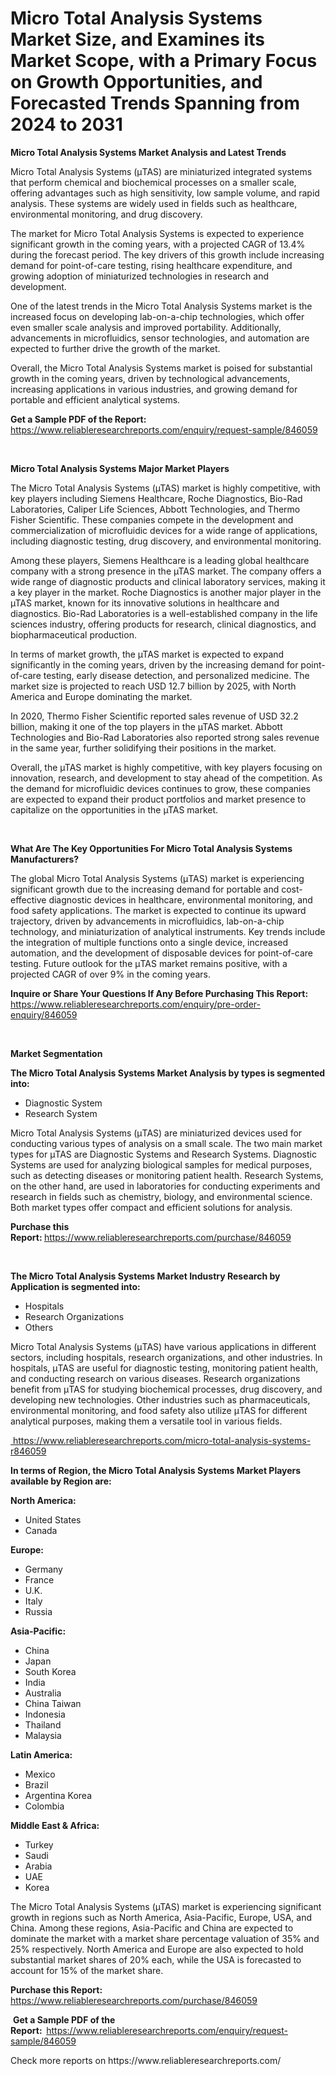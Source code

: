 <p><h1>Micro Total Analysis Systems Market Size, and Examines its Market Scope, with a Primary Focus on Growth Opportunities, and Forecasted Trends Spanning from 2024 to 2031</h1></p><p><strong>Micro Total Analysis Systems Market Analysis and Latest Trends</strong></p>
<p><p>Micro Total Analysis Systems (μTAS) are miniaturized integrated systems that perform chemical and biochemical processes on a smaller scale, offering advantages such as high sensitivity, low sample volume, and rapid analysis. These systems are widely used in fields such as healthcare, environmental monitoring, and drug discovery.</p><p>The market for Micro Total Analysis Systems is expected to experience significant growth in the coming years, with a projected CAGR of 13.4% during the forecast period. The key drivers of this growth include increasing demand for point-of-care testing, rising healthcare expenditure, and growing adoption of miniaturized technologies in research and development.</p><p>One of the latest trends in the Micro Total Analysis Systems market is the increased focus on developing lab-on-a-chip technologies, which offer even smaller scale analysis and improved portability. Additionally, advancements in microfluidics, sensor technologies, and automation are expected to further drive the growth of the market.</p><p>Overall, the Micro Total Analysis Systems market is poised for substantial growth in the coming years, driven by technological advancements, increasing applications in various industries, and growing demand for portable and efficient analytical systems.</p></p>
<p><strong>Get a Sample PDF of the Report:&nbsp;</strong> <a href="https://www.reliableresearchreports.com/enquiry/request-sample/846059">https://www.reliableresearchreports.com/enquiry/request-sample/846059</a></p>
<p>&nbsp;</p>
<p><strong>Micro Total Analysis Systems Major Market Players</strong></p>
<p><p>The Micro Total Analysis Systems (µTAS) market is highly competitive, with key players including Siemens Healthcare, Roche Diagnostics, Bio-Rad Laboratories, Caliper Life Sciences, Abbott Technologies, and Thermo Fisher Scientific. These companies compete in the development and commercialization of microfluidic devices for a wide range of applications, including diagnostic testing, drug discovery, and environmental monitoring.</p><p>Among these players, Siemens Healthcare is a leading global healthcare company with a strong presence in the µTAS market. The company offers a wide range of diagnostic products and clinical laboratory services, making it a key player in the market. Roche Diagnostics is another major player in the µTAS market, known for its innovative solutions in healthcare and diagnostics. Bio-Rad Laboratories is a well-established company in the life sciences industry, offering products for research, clinical diagnostics, and biopharmaceutical production.</p><p>In terms of market growth, the µTAS market is expected to expand significantly in the coming years, driven by the increasing demand for point-of-care testing, early disease detection, and personalized medicine. The market size is projected to reach USD 12.7 billion by 2025, with North America and Europe dominating the market.</p><p>In 2020, Thermo Fisher Scientific reported sales revenue of USD 32.2 billion, making it one of the top players in the µTAS market. Abbott Technologies and Bio-Rad Laboratories also reported strong sales revenue in the same year, further solidifying their positions in the market.</p><p>Overall, the µTAS market is highly competitive, with key players focusing on innovation, research, and development to stay ahead of the competition. As the demand for microfluidic devices continues to grow, these companies are expected to expand their product portfolios and market presence to capitalize on the opportunities in the µTAS market.</p></p>
<p>&nbsp;</p>
<p><strong>What Are The Key Opportunities For Micro Total Analysis Systems Manufacturers?</strong></p>
<p><p>The global Micro Total Analysis Systems (μTAS) market is experiencing significant growth due to the increasing demand for portable and cost-effective diagnostic devices in healthcare, environmental monitoring, and food safety applications. The market is expected to continue its upward trajectory, driven by advancements in microfluidics, lab-on-a-chip technology, and miniaturization of analytical instruments. Key trends include the integration of multiple functions onto a single device, increased automation, and the development of disposable devices for point-of-care testing. Future outlook for the μTAS market remains positive, with a projected CAGR of over 9% in the coming years.</p></p>
<p><strong>Inquire or Share Your Questions If Any Before Purchasing This Report:</strong> <a href="https://www.reliableresearchreports.com/enquiry/pre-order-enquiry/846059">https://www.reliableresearchreports.com/enquiry/pre-order-enquiry/846059</a></p>
<p>&nbsp;</p>
<p><strong>Market Segmentation</strong></p>
<p><strong>The Micro Total Analysis Systems Market Analysis by types is segmented into:</strong></p>
<p><ul><li>Diagnostic System</li><li>Research System</li></ul></p>
<p><p>Micro Total Analysis Systems (μTAS) are miniaturized devices used for conducting various types of analysis on a small scale. The two main market types for μTAS are Diagnostic Systems and Research Systems. Diagnostic Systems are used for analyzing biological samples for medical purposes, such as detecting diseases or monitoring patient health. Research Systems, on the other hand, are used in laboratories for conducting experiments and research in fields such as chemistry, biology, and environmental science. Both market types offer compact and efficient solutions for analysis.</p></p>
<p><strong>Purchase this Report:&nbsp;</strong><a href="https://www.reliableresearchreports.com/purchase/846059">https://www.reliableresearchreports.com/purchase/846059</a></p>
<p>&nbsp;</p>
<p><strong>The Micro Total Analysis Systems Market Industry Research by Application is segmented into:</strong></p>
<p><ul><li>Hospitals</li><li>Research Organizations</li><li>Others</li></ul></p>
<p><p>Micro Total Analysis Systems (μTAS) have various applications in different sectors, including hospitals, research organizations, and other industries. In hospitals, μTAS are useful for diagnostic testing, monitoring patient health, and conducting research on various diseases. Research organizations benefit from μTAS for studying biochemical processes, drug discovery, and developing new technologies. Other industries such as pharmaceuticals, environmental monitoring, and food safety also utilize μTAS for different analytical purposes, making them a versatile tool in various fields.</p></p>
<p><a href="https://www.reliableresearchreports.com/micro-total-analysis-systems-r846059">&nbsp;https://www.reliableresearchreports.com/micro-total-analysis-systems-r846059</a></p>
<p><strong>In terms of Region, the Micro Total Analysis Systems Market Players available by Region are:</strong></p>
<p>
    <p> <strong> North America: </strong>
        <ul>
            <li>United States</li>
            <li>Canada</li>
        </ul>
        </p> 
    <p> <strong> Europe: </strong>
        <ul>
            <li>Germany</li>
            <li>France</li>
            <li>U.K.</li>
            <li>Italy</li>
            <li>Russia</li>
        </ul>
        </p> 
    <p> <strong> Asia-Pacific: </strong>
        <ul>
            <li>China</li>
            <li>Japan</li>
            <li>South Korea</li>
            <li>India</li>
            <li>Australia</li>
            <li>China Taiwan</li>
            <li>Indonesia</li>
            <li>Thailand</li>
            <li>Malaysia</li>
        </ul>
        </p> 
    <p> <strong> Latin America: </strong>
        <ul>
            <li>Mexico</li>
            <li>Brazil</li>
            <li>Argentina Korea</li>
            <li>Colombia</li>
        </ul>
        </p> 
    <p> <strong> Middle East & Africa: </strong>
        <ul>
            <li>Turkey</li>
            <li>Saudi</li>
            <li>Arabia</li>
            <li>UAE</li>
            <li>Korea</li>
        </ul>
    </p>
    </p>
<p><p>The Micro Total Analysis Systems (µTAS) market is experiencing significant growth in regions such as North America, Asia-Pacific, Europe, USA, and China. Among these regions, Asia-Pacific and China are expected to dominate the market with a market share percentage valuation of 35% and 25% respectively. North America and Europe are also expected to hold substantial market shares of 20% each, while the USA is forecasted to account for 15% of the market share.</p></p>
<p><strong>Purchase this Report: </strong><a href="https://www.reliableresearchreports.com/purchase/846059">https://www.reliableresearchreports.com/purchase/846059</a></p>
<p>&nbsp;<strong>Get a Sample PDF of the Report:&nbsp;&nbsp;</strong><a href="https://www.reliableresearchreports.com/enquiry/request-sample/846059">https://www.reliableresearchreports.com/enquiry/request-sample/846059</a></p>
<p><strong></strong></p>
<p>Check more reports on https://www.reliableresearchreports.com/</p>